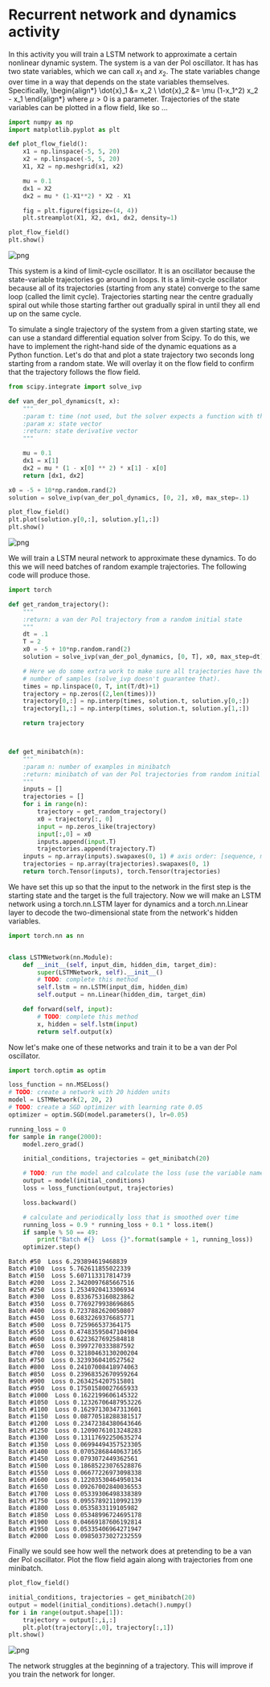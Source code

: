 # Recurrent network and dynamics activity
In this activity you will train a LSTM network to approximate a certain nonlinear dynamic system. The system is a van der Pol oscillator. It has has two state variables, which we can call $x_1$ and $x_2$. The state variables change over time in a way that depends on the state variables themselves. Specifically, 
\begin{align*}
\dot{x}_1 &= x_2 \\
\dot{x}_2 &= \mu (1-x_1^2) x_2 - x_1 
\end{align*}
where $\mu>0$ is a parameter. Trajectories of the state variables can be plotted in a flow field, like so ... 


```python
import numpy as np
import matplotlib.pyplot as plt

def plot_flow_field():
    x1 = np.linspace(-5, 5, 20)
    x2 = np.linspace(-5, 5, 20)
    X1, X2 = np.meshgrid(x1, x2)

    mu = 0.1
    dx1 = X2
    dx2 = mu * (1-X1**2) * X2 - X1

    fig = plt.figure(figsize=(4, 4))
    plt.streamplot(X1, X2, dx1, dx2, density=1)

plot_flow_field()
plt.show()
```


    
![png](recurrent-network-tutorial_files/recurrent-network-tutorial_1_0.png)
    


This system is a kind of limit-cycle oscillator. It is an oscillator because the state-variable trajectories go around in loops. It is a limit-cycle oscillator because all of its trajectories (starting from any state) converge to the same loop (called the limit cycle). Trajectories starting near the centre gradually spiral out while those starting farther out gradually spiral in until they all end up on the same cycle. 

To simulate a single trajectory of the system from a given starting state, we can use a standard differential equation solver from Scipy. To do this, we have to implement the right-hand side of the dynamic equations as a Python function. Let's do that and plot a state trajectory two seconds long starting from a random state. We will overlay it on the flow field to confirm that the trajectory follows the flow field.   


```python
from scipy.integrate import solve_ivp

def van_der_pol_dynamics(t, x):
    """    
    :param t: time (not used, but the solver expects a function with this argument)  
    :param x: state vector 
    :return: state derivative vector 
    """

    mu = 0.1
    dx1 = x[1]
    dx2 = mu * (1 - x[0] ** 2) * x[1] - x[0]
    return [dx1, dx2]

x0 = -5 + 10*np.random.rand(2)
solution = solve_ivp(van_der_pol_dynamics, [0, 2], x0, max_step=.1)

plot_flow_field()
plt.plot(solution.y[0,:], solution.y[1,:])
plt.show()
```


    
![png](recurrent-network-tutorial_files/recurrent-network-tutorial_3_0.png)
    


We will train a LSTM neural network to approximate these dynamics. To do this we will need batches of random example trajectories. The following code will produce those. 


```python
import torch

def get_random_trajectory():
    """
    :return: a van der Pol trajectory from a random initial state
    """
    dt = .1
    T = 2
    x0 = -5 + 10*np.random.rand(2)
    solution = solve_ivp(van_der_pol_dynamics, [0, T], x0, max_step=dt)

    # Here we do some extra work to make sure all trajectories have the same 
    # number of samples (solve_ivp doesn't guarantee that). 
    times = np.linspace(0, T, int(T/dt)+1)
    trajectory = np.zeros((2,len(times)))
    trajectory[0,:] = np.interp(times, solution.t, solution.y[0,:])
    trajectory[1,:] = np.interp(times, solution.t, solution.y[1,:])

    return trajectory



def get_minibatch(n):
    """
    :param n: number of examples in minibatch
    :return: minibatch of van der Pol trajectories from random initial states
    """
    inputs = []
    trajectories = []
    for i in range(n):
        trajectory = get_random_trajectory()
        x0 = trajectory[:, 0]
        input = np.zeros_like(trajectory)
        input[:,0] = x0
        inputs.append(input.T)
        trajectories.append(trajectory.T)
    inputs = np.array(inputs).swapaxes(0, 1) # axis order: [sequence, minibatch, elements]
    trajectories = np.array(trajectories).swapaxes(0, 1)
    return torch.Tensor(inputs), torch.Tensor(trajectories)

```

We have set this up so that the input to the network in the first step is the starting state and the target is the full trajectory. 
Now we will make an LSTM network using a torch.nn.LSTM layer for dynamics and a torch.nn.Linear layer to decode the two-dimensional state from the network's hidden variables. 


```python
import torch.nn as nn


class LSTMNetwork(nn.Module):
    def __init__(self, input_dim, hidden_dim, target_dim):
        super(LSTMNetwork, self).__init__()
        # TODO: complete this method
        self.lstm = nn.LSTM(input_dim, hidden_dim)
        self.output = nn.Linear(hidden_dim, target_dim)

    def forward(self, input):
        # TODO: complete this method
        x, hidden = self.lstm(input)
        return self.output(x)
```

Now let's make one of these networks and train it to be a van der Pol oscillator. 


```python
import torch.optim as optim

loss_function = nn.MSELoss()
# TODO: create a network with 20 hidden units
model = LSTMNetwork(2, 20, 2)
# TODO: create a SGD optimizer with learning rate 0.05
optimizer = optim.SGD(model.parameters(), lr=0.05)

running_loss = 0
for sample in range(2000):
    model.zero_grad()

    initial_conditions, trajectories = get_minibatch(20)

    # TODO: run the model and calculate the loss (use the variable name "loss")
    output = model(initial_conditions)
    loss = loss_function(output, trajectories)

    loss.backward()

    # calculate and periodically loss that is smoothed over time
    running_loss = 0.9 * running_loss + 0.1 * loss.item()
    if sample % 50 == 49:
        print("Batch #{}  Loss {}".format(sample + 1, running_loss))
    optimizer.step()
```

    Batch #50  Loss 6.293894619468839
    Batch #100  Loss 5.762611855022339
    Batch #150  Loss 5.607113317814739
    Batch #200  Loss 2.3420097685667516
    Batch #250  Loss 1.2534920413306934
    Batch #300  Loss 0.8336753160823862
    Batch #350  Loss 0.7769279938696865
    Batch #400  Loss 0.7237882620050807
    Batch #450  Loss 0.6832269376685771
    Batch #500  Loss 0.725966537364175
    Batch #550  Loss 0.47483595047104904
    Batch #600  Loss 0.6223627692584818
    Batch #650  Loss 0.3997270333887592
    Batch #700  Loss 0.32180463130200204
    Batch #750  Loss 0.3239360410527562
    Batch #800  Loss 0.24107008418974063
    Batch #850  Loss 0.23968352670959264
    Batch #900  Loss 0.2634254207515801
    Batch #950  Loss 0.17501580027665933
    Batch #1000  Loss 0.1622199606145322
    Batch #1050  Loss 0.12326706487953226
    Batch #1100  Loss 0.16297130347313601
    Batch #1150  Loss 0.08770518288381517
    Batch #1200  Loss 0.23472384380643646
    Batch #1250  Loss 0.12090761013248283
    Batch #1300  Loss 0.13117692250635274
    Batch #1350  Loss 0.06994494357523305
    Batch #1400  Loss 0.07052868440637165
    Batch #1450  Loss 0.0793072449362561
    Batch #1500  Loss 0.18685223076528876
    Batch #1550  Loss 0.06677226973098338
    Batch #1600  Loss 0.12203530464950134
    Batch #1650  Loss 0.09267002840036553
    Batch #1700  Loss 0.05339306498338389
    Batch #1750  Loss 0.09557892110992139
    Batch #1800  Loss 0.0535833119105982
    Batch #1850  Loss 0.05348996724695178
    Batch #1900  Loss 0.04669187606192814
    Batch #1950  Loss 0.05335406964271947
    Batch #2000  Loss 0.09850373027232559


Finally we sould see how well the network does at pretending to be a van der Pol oscillator. Plot the flow field again along with trajectories from one minibatch. 


```python
plot_flow_field()

initial_conditions, trajectories = get_minibatch(20)
output = model(initial_conditions).detach().numpy()
for i in range(output.shape[1]):
    trajectory = output[:,i,:]
    plt.plot(trajectory[:,0], trajectory[:,1])
plt.show()

```


    
![png](recurrent-network-tutorial_files/recurrent-network-tutorial_11_0.png)
    


The network struggles at the beginning of a trajectory. This will improve if you train the network for longer. 
